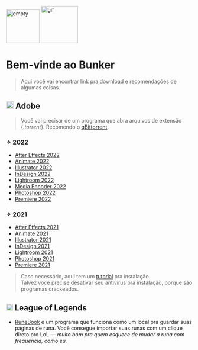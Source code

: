 <img src="https://www.becel.com.br/-/media/project/upfield/brands/becel-nl/becel-br/assets/sobre-becel/empty.png" alt="empty" width= 90> <img src="https://media2.giphy.com/media/lkKD88tfMkCwf6kPji/200w.webp" alt="gif" width= 100>

# Bem-vinde ao Bunker
  
> Aqui você vai encontrar link pra download e recomendações de algumas coisas.

## <img src="https://i.imgur.com/snigJlA.png" alt="empty" width= 20> Adobe
> Você vai precisar de um programa que abra arquivos de extensão {_.torrent_}. Recomendo o [qBittorrent](https://www.qbittorrent.org/download.php).
### ✧ 2022
- [After Effects 2022](https://drive.google.com/file/d/1Z0bys3_ZMisMtF6vMZRjiRiCMbHE2bQl/view?usp=sharing)
- [Animate 2022](https://drive.google.com/file/d/1s8LihiDZXP7uHzjses1wivze265b1F6q/view?usp=sharing)
- [Illustrator 2022](https://drive.google.com/file/d/1BiB0hHP8RSNdnQMuWnyb5C4MaBq2nhma/view?usp=sharing)
- [InDesign 2022](https://drive.google.com/file/d/1Pk5K2-m8iNLIm1NkuhzQWxoy1Iwo6Hl8/view?usp=sharing)
- [Lightroom 2022](https://drive.google.com/file/d/1Pk5K2-m8iNLIm1NkuhzQWxoy1Iwo6Hl8/view?usp=sharing)
- [Media Encoder 2022](https://drive.google.com/file/d/1nbV77V-WJ-04wsNMiiQHXO5q48e7IkWH/view?usp=sharing)
- [Photoshop 2022](https://drive.google.com/file/d/1Tcwo1C5xLqaA81-nh_RvTsP1pHyLov4R/view?usp=sharing)
- [Premiere 2022](https://drive.google.com/file/d/1rLhj39iuyfhSlrGSoskj1WQYabKxqLNj/view?usp=sharing)
### ✧ 2021
- [After Effects 2021](https://drive.google.com/file/d/1m2D-fG3ocH-U9NbW4Z77yNQPPm-Ff4T7/view?usp=sharing)
- [Animate 2021](https://drive.google.com/file/d/1RJghJLh1j4fR88ZyXDsqkeVUfAtNemOk/view?usp=sharing)
- [Illustrator 2021](https://drive.google.com/file/d/1wUdMtDcR-gaimeGLJEhsqfeNj1cGIO4c/view?usp=sharing)
- [InDesign 2021](https://drive.google.com/file/d/1TTFjjPFPwxJ7RF2rZmJFDkszxeIapOqq/view?usp=sharing)
- [Lightroom 2021](https://drive.google.com/file/d/1qXclIeviYXurfq6A7wfFjHlYy8VepMuG/view?usp=sharing)
- [Photoshop 2021](https://drive.google.com/file/d/1nWOGO4fUiKCK0VQo_afB28VEUMQeIDYA/view?usp=sharing)
- [Premiere 2021](https://drive.google.com/file/d/1mMattEWHV6ycJRDaP_MilWuk9VViDtg7/view?usp=sharing)
> Caso necessário, aqui tem um [tutorial](https://i.imgur.com/SBTM5BL.png) pra instalação.  
> Talvez você precise desativar seu antivírus pra instalação, porque são programas crackeados.

## <img src="https://i.imgur.com/l4WmFVZ.png" alt="empty" width= 18> League of Legends
- [RuneBook](https://github.com/OrangeNote/RuneBook/releases/tag/v1.8.11) é um programa que funciona como um local pra guardar suas páginas de runa. Você consegue importar suas runas com um clique direto pro LoL — _muito bom pra quem esquece de mudar a runa com frequência, como eu._
